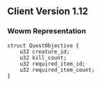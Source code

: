 ## Client Version 1.12

### Wowm Representation
```rust,ignore
struct QuestObjective {
    u32 creature_id;    
    u32 kill_count;    
    u32 required_item_id;    
    u32 required_item_count;    
}

```
